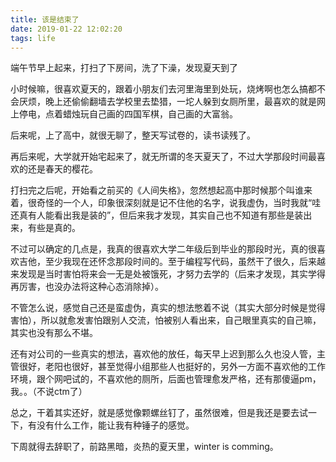 ```yaml
---
title: 该是结束了
date: 2019-01-22 12:02:20
tags: life
---
```


端午节早上起来，打扫了下房间，洗了下澡，发现夏天到了

小时候嘛，很喜欢夏天的，跟着小朋友们去河里海里到处玩，烧烤啊也怎么搞都不会厌烦，晚上还偷偷翻墙去学校里去垫猎，一坨人躲到女厕所里，最喜欢的就是网上停电，点着蜡烛玩自己画的四国军棋，自己画的大富翁。

后来呢，上了高中，就很无聊了，整天写试卷的，读书读残了。

再后来呢，大学就开始宅起来了，就无所谓的冬天夏天了，不过大学那段时间最喜欢的还是春天的樱花。

打扫完之后呢，开始看之前买的《人间失格》，忽然想起高中那时候那个叫谁来着，很奇怪的一个人，印象很深刻就是记不住他的名字，说我虚伪，当时我就“哇 还真有人能看出我是装的”，但后来我才发现，其实自己也不知道有那些是装出来，有些是真的。

不过可以确定的几点是，我真的很喜欢大学二年级后到毕业的那段时光，真的很喜欢吉他，至少我现在还怀念那段时间的。至于编程写代码，虽然干了很久，后来越来发现是当时害怕将来会一无是处被饿死，才努力去学的（后来才发现，其实学得再厉害，也没办法将这种心态消除掉）。

不管怎么说，感觉自己还是蛮虚伪，真实的想法憋着不说（其实大部分时候是觉得害怕），所以就愈发害怕跟别人交流，怕被别人看出来，自己眼里真实的自己嘛，其实也没有那么不堪。

还有对公司的一些真实的想法，喜欢他的放任，每天早上迟到那么久也没人管，主管很好，老阳也很好，甚至觉得小组那些人也挺好的，另外一方面不喜欢他的工作环境，跟个网吧试的，不喜欢他的厕所，后面也管理愈发严格，还有那傻逼pm，我。。（不说ctm了）

总之，干着其实还好，就是感觉像颗螺丝钉了，虽然很难，但是我还是要去试一下，有没有什么工作，能让我有种锤子的感觉。

下周就得去辞职了，前路黑暗，炎热的夏天里，winter is comming。
